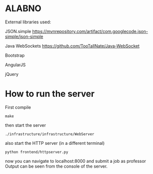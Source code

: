 # ALABNO


External libraries used:

JSON.simple https://mvnrepository.com/artifact/com.googlecode.json-simple/json-simple

Java WebSockets https://github.com/TooTallNate/Java-WebSocket

Bootstrap

AngularJS

jQuery


# How to run the server

First compile

```
make
```

then start the server

```
./infrastructure/infrastructure/WebServer
```

also start the HTTP server (in a different terminal)

```
python frontend/httpserver.py
```

now you can navigate to localhost:8000
and submit a job as professor
Output can be seen from the console of the server.
